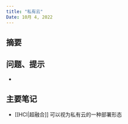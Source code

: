 ```yaml
---
title: "私有云"
Date: 10月 4, 2022
---
```

## 摘要


## 问题、提示
-  

## 主要笔记
-  [[HCI|超融合]] 可以视为私有云的一种部署形态

